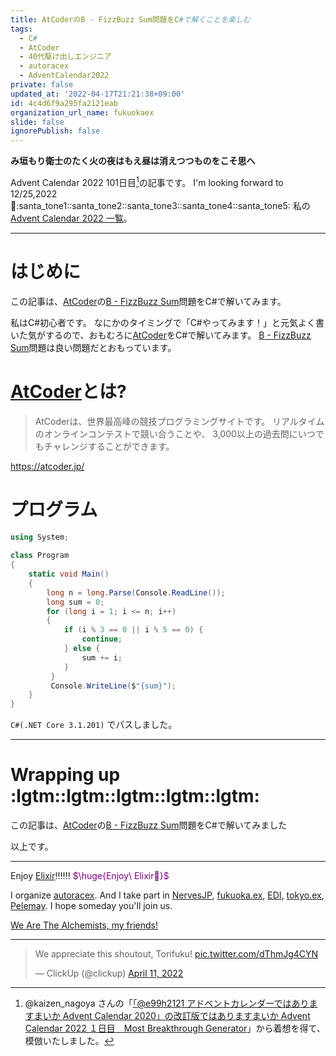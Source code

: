 ```yaml
---
title: AtCoderのB - FizzBuzz Sum問題をC#で解くことを楽しむ
tags:
  - C#
  - AtCoder
  - 40代駆け出しエンジニア
  - autoracex
  - AdventCalendar2022
private: false
updated_at: '2022-04-17T21:21:38+09:00'
id: 4c4d6f9a295fa2121eab
organization_url_name: fukuokaex
slide: false
ignorePublish: false
---
```

**み垣もり衛士のたく火の夜はもえ昼は消えつつものをこそ思へ**

Advent Calendar 2022 101日目[^1]の記事です。
I'm looking forward to 12/25,2022 :santa::santa_tone1::santa_tone2::santa_tone3::santa_tone4::santa_tone5:
私の[Advent Calendar 2022 一覧](https://docs.google.com/spreadsheets/d/1HQvFjagQLRPjOYAjDVzWp9S4b8dKixxvvaz_TtbZWto/edit#gid=1723448955)。

[^1]: @kaizen_nagoya さんの「[「@e99h2121 アドベントカレンダーではありますまいか Advent Calendar 2020」の改訂版ではありますまいか Advent Calendar 2022 １日目　Most Breakthrough Generator](https://qiita.com/kaizen_nagoya/items/49ebebee3a0377f3b59b)」から着想を得て、模倣いたしました。 

---



# はじめに

この記事は、[AtCoder](https://atcoder.jp/)の[B - FizzBuzz Sum](https://atcoder.jp/contests/abc162/tasks/abc162_b)問題をC#で解いてみます。

私はC#初心者です。
なにかのタイミングで「C#やってみます！」と元気よく書いた気がするので、おもむろに[AtCoder](https://atcoder.jp/)をC#で解いてみます。
[B - FizzBuzz Sum](https://atcoder.jp/contests/abc162/tasks/abc162_b)問題は良い問題だとおもっています。


# [AtCoder](https://atcoder.jp/)とは?

> AtCoderは、世界最高峰の競技プログラミングサイトです。
> リアルタイムのオンラインコンテストで競い合うことや、
> 3,000以上の過去問にいつでもチャレンジすることができます。

https://atcoder.jp/

# プログラム


```cs
using System;
 
class Program
{
    static void Main()
    {
        long n = long.Parse(Console.ReadLine());
        long sum = 0;
        for (long i = 1; i <= n; i++)
        {
            if (i % 3 == 0 || i % 5 == 0) {
                continue;
            } else {
                sum += i;
            }
         }
         Console.WriteLine($"{sum}");
    }
}
```

`C#(.NET Core 3.1.201)` でパスしました。

---

# Wrapping up :lgtm::lgtm::lgtm::lgtm::lgtm:


この記事は、[AtCoder](https://atcoder.jp/)の[B - FizzBuzz Sum](https://atcoder.jp/contests/abc162/tasks/abc162_b)問題をC#で解いてみました




以上です。





---

Enjoy [Elixir](https://elixir-lang.org/):bangbang::bangbang::bangbang:
<font color="purple">$\huge{Enjoy\ Elixir🚀}$</font>

I organize [autoracex](https://autoracex.connpass.com/).
And I take part in [NervesJP](https://nerves-jp.connpass.com/), [fukuoka.ex](https://fukuokaex.connpass.com/), [EDI](https://fukuokaex.connpass.com/), [tokyo.ex](https://beam-lang.connpass.com/), [Pelemay](https://pelemay.connpass.com/).
I hope someday you'll join us.

[We Are The Alchemists, my friends!](https://www.youtube.com/watch?v=04854XqcfCY)

---

<blockquote class="twitter-tweet"><p lang="en" dir="ltr">We appreciate this shoutout, Torifuku! <a href="https://t.co/dThmJg4CYN">pic.twitter.com/dThmJg4CYN</a></p>&mdash; ClickUp (@clickup) <a href="https://twitter.com/clickup/status/1513541411634913284?ref_src=twsrc%5Etfw">April 11, 2022</a></blockquote> <script async src="https://platform.twitter.com/widgets.js" charset="utf-8"></script> 






